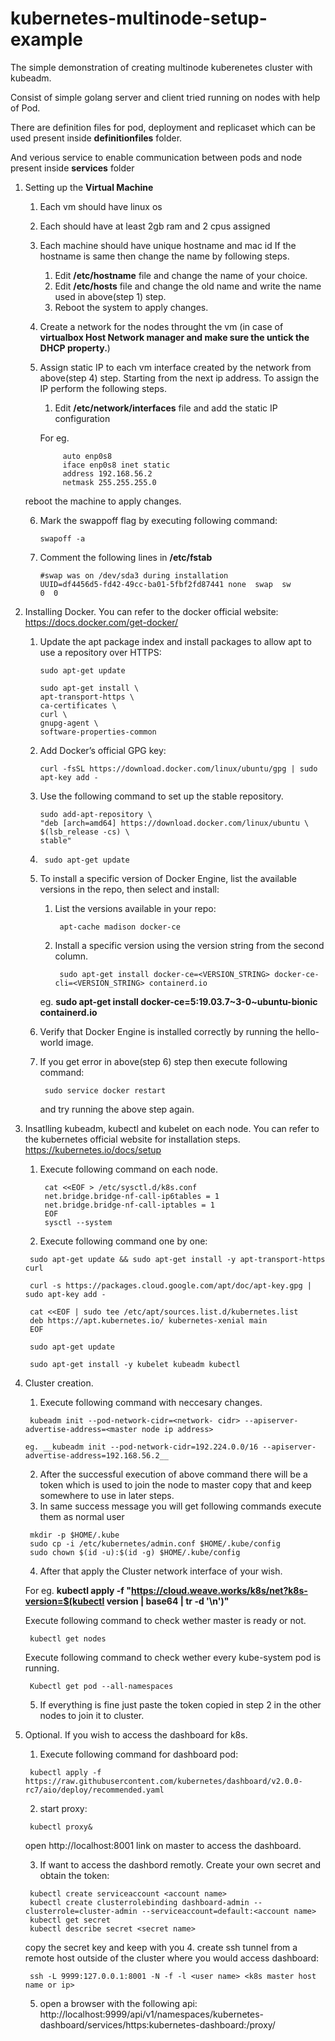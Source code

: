 # kubernetes-multinode-setup-example

The simple demonstration of creating multinode kuberenetes cluster with kubeadm.

Consist of simple golang server and client tried running on nodes with help of Pod.

There are definition files for pod, deployment and replicaset which can be used present inside __definitionfiles__ folder.

And verious service to enable communication between pods and node present inside __services__ folder


1. Setting up the __Virtual Machine__
	1. Each vm should have linux os 
	2. Each should have at least 2gb ram and 2 cpus assigned
	3. Each machine should have unique hostname and mac id
		If the hostname is same then change the name by following steps.
		1. Edit __/etc/hostname__ file and change the name of your choice.
		2. Edit __/etc/hosts__ file and change the old name and write the name used in above(step 1) step.
		3. Reboot the system to apply changes.
	4. Create a network for the nodes throught the vm (in case of __virtualbox Host Network manager and make sure the untick the DHCP property.__)
	5. Assign static IP to each vm interface created by the network from above(step 4) step. Starting from the next ip address.
		To assign the IP perform the following steps.
		1. Edit __/etc/network/interfaces__ file and add the static IP configuration
	         
		 For eg.<br/>
		 ~~~
	          auto enp0s8
	          iface enp0s8 inet static
	          address 192.168.56.2
	          netmask 255.255.255.0
		  ~~~
	reboot the machine to apply changes.
	
	6. Mark the swappoff flag by executing following command:
		~~~ 
		swapoff -a 
		~~~
	7. Comment the following lines in __/etc/fstab__
		~~~
		#swap was on /dev/sda3 during installation
		UUID=df4456d5-fd42-49cc-ba01-5fbf2fd87441 none  swap  sw          0  0
		~~~

2. Installing Docker. You can refer to the docker official  website: https://docs.docker.com/get-docker/

    1. Update the apt package index and install packages to allow apt to use a repository over HTTPS:
         ~~~
         sudo apt-get update

         sudo apt-get install \
         apt-transport-https \
         ca-certificates \
         curl \
         gnupg-agent \
         software-properties-common
         ~~~
    2. Add Docker’s official GPG key:
         ~~~
         curl -fsSL https://download.docker.com/linux/ubuntu/gpg | sudo apt-key add -
         ~~~    
    3. Use the following command to set up the stable repository. 
         ~~~
         sudo add-apt-repository \
         "deb [arch=amd64] https://download.docker.com/linux/ubuntu \
         $(lsb_release -cs) \
         stable"
         ~~~
    4.   ~~~ 
    	  sudo apt-get update 
         ~~~
    5. To install a specific version of Docker Engine, list the available versions in the repo, then select and install:
        1. List the versions available in your repo:
            ~~~
             apt-cache madison docker-ce
            ~~~
        2. Install a specific version using the version string from the second column.
            ~~~    
             sudo apt-get install docker-ce=<VERSION_STRING> docker-ce-cli=<VERSION_STRING> containerd.io
            ~~~
        eg.  __sudo apt-get install docker-ce=5:19.03.7~3-0~ubuntu-bionic containerd.io__   
	
    6. Verify that Docker Engine is installed correctly by running the hello-world image.
    
    7. If you get error in above(step 6) step then execute following command:
         ~~~ 
          sudo service docker restart 
         ~~~
        and try running the above step again.


3. Insatlling kubeadm, kubectl and kubelet on each node. You can refer to the kubernetes official website for installation steps. https://kubernetes.io/docs/setup
    1. Execute following command on each node.
        ~~~
         cat <<EOF > /etc/sysctl.d/k8s.conf
         net.bridge.bridge-nf-call-ip6tables = 1
         net.bridge.bridge-nf-call-iptables = 1
         EOF
         sysctl --system
        ~~~
    2. Execute following command one by one:
      ~~~ 
       sudo apt-get update && sudo apt-get install -y apt-transport-https curl 
        
       curl -s https://packages.cloud.google.com/apt/doc/apt-key.gpg | sudo apt-key add -
        
       cat <<EOF | sudo tee /etc/apt/sources.list.d/kubernetes.list
       deb https://apt.kubernetes.io/ kubernetes-xenial main
       EOF
        
       sudo apt-get update
        
       sudo apt-get install -y kubelet kubeadm kubectl    
      ~~~

4.  Cluster creation.
    1. Execute following command with neccesary changes.
      ~~~
       kubeadm init --pod-network-cidr=<network- cidr> --apiserver-advertise-address=<master node ip address>
      ~~~
        eg. __kubeadm init --pod-network-cidr=192.224.0.0/16 --apiserver-advertise-address=192.168.56.2__
    2. After the successful execution of above command there will be a token which is used to join the node to master copy that and keep somewhere to use in later steps.
    3. In same success message you will get following commands execute them as normal user
      ~~~
       mkdir -p $HOME/.kube
       sudo cp -i /etc/kubernetes/admin.conf $HOME/.kube/config
       sudo chown $(id -u):$(id -g) $HOME/.kube/config
      ~~~
    4. After that apply the Cluster network interface of your wish.
        
	For eg. __kubectl apply -f "https://cloud.weave.works/k8s/net?k8s-version=$(kubectl version | base64 | tr -d '\n')"__

       Execute following command to check wether master is ready or not.
      ~~~
       kubectl get nodes  
      ~~~
       Execute following command to check wether every kube-system pod is running.
      ~~~
       Kubectl get pod --all-namespaces
      ~~~         
    5.  If everything is fine just paste the token copied in step 2 in the other nodes to join it to cluster.

5. Optional. If you wish to access the dashboard for k8s.
    1. Execute following command for dashboard pod:
      ~~~
       kubectl apply -f https://raw.githubusercontent.com/kubernetes/dashboard/v2.0.0-rc7/aio/deploy/recommended.yaml
      ~~~
    2. start proxy: 
      ~~~
       kubectl proxy&    
      ~~~
     open http://localhost:8001 link on master to access the dashboard.
     
    3. If want to access the dashbord remotly. Create your own secret and obtain the token:
      ~~~
       kubectl create serviceaccount <account name>
       kubectl create clusterrolebinding dashboard-admin --clusterrole=cluster-admin --serviceaccount=default:<account name>
       kubectl get secret
       kubectl describe secret <secret name>  
     ~~~ 
     copy the secret key and keep with you
    4. create ssh tunnel from a remote host outside of the cluster where you would access dashboard:
      ~~~
       ssh -L 9999:127.0.0.1:8001 -N -f -l <user name> <k8s master host name or ip>
      ~~~
    5. open a browser with the following api:
     http://localhost:9999/api/v1/namespaces/kubernetes-dashboard/services/https:kubernetes-dashboard:/proxy/

